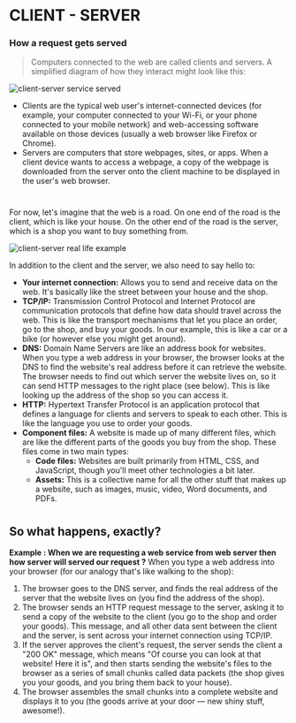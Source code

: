 # CLIENT - SERVER

### How a request gets served
> Computers connected to the web are called clients and servers. A simplified diagram of how they interact might look like this:

![client-server service served](https://mdn.mozillademos.org/files/8973/Client-server.jpg)

>
* Clients are the typical web user's internet-connected devices (for example, your computer connected to your Wi-Fi, or your phone connected to your mobile network) and web-accessing software available on those devices (usually a web browser like Firefox or Chrome).
* Servers are computers that store webpages, sites, or apps. When a client device wants to access a webpage, a copy of the webpage is downloaded from the server onto the client machine to be displayed in the user's web browser.

#

For now, let's imagine that the web is a road. On one end of the road is the client, which is like your house. On the other end of the road is the server, which is a shop you want to buy something from.

![client-server real life example](https://mdn.mozillademos.org/files/9749/road.jpg)

In addition to the client and the server, we also need to say hello to:

* **Your internet connection:** Allows you to send and receive data on the web. It's basically like the street between your house and the shop.
* **TCP/IP:** Transmission Control Protocol and Internet Protocol are communication protocols that define how data should travel across the web. This is like the transport mechanisms that let you place an order, go to the shop, and buy your goods. In our example, this is like a car or a bike (or however else you might get around).
* **DNS:** Domain Name Servers are like an address book for websites. When you type a web address in your browser, the browser looks at the DNS to find the website's real address before it can retrieve the website. The browser needs to find out which server the website lives on, so it can send HTTP messages to the right place (see below). This is like looking up the address of the shop so you can access it.
* **HTTP:** Hypertext Transfer Protocol is an application protocol that defines a language for clients and servers to speak to each other. This is like the language you use to order your goods.
* **Component files:** A website is made up of many different files, which are like the different parts of the goods you buy from the shop. These files come in two main types:
  * **Code files:** Websites are built primarily from HTML, CSS, and JavaScript, though you'll meet other technologies a bit later.
  * **Assets:** This is a collective name for all the other stuff that makes up a website, such as images, music, video, Word documents, and PDFs.

#

## So what happens, exactly?
**Example : When we are requesting a web service from web server then how server will served our request ?**
When you type a web address into your browser (for our analogy that's like walking to the shop):

1.  The browser goes to the DNS server, and finds the real address of the server that the website lives on (you find the address of the shop).
2.  The browser sends an HTTP request message to the server, asking it to send a copy of the website to the client (you go to the shop and order your goods). This message, and all other data sent between the client and the server, is sent across your internet connection using TCP/IP.
3.  If the server approves the client's request, the server sends the client a "200 OK" message, which means "Of course you can look at that website! Here it is", and then starts sending the website's files to the browser as a series of small chunks called data packets (the shop gives you your goods, and you bring them back to your house).
4.  The browser assembles the small chunks into a complete website and displays it to you (the goods arrive at your door — new shiny stuff, awesome!).

